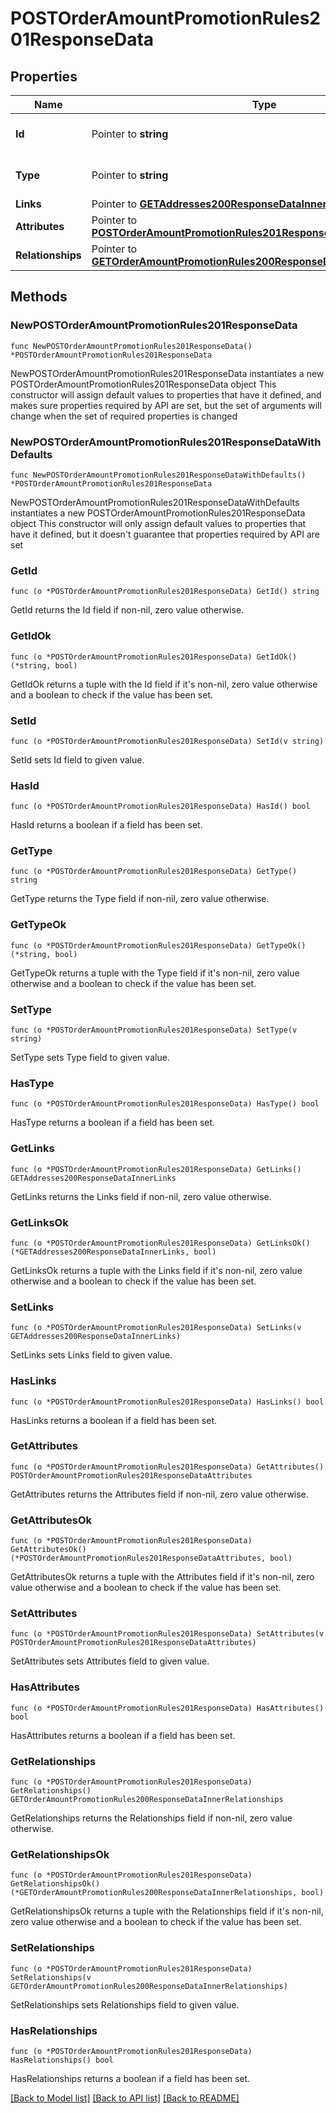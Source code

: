 # POSTOrderAmountPromotionRules201ResponseData

## Properties

Name | Type | Description | Notes
------------ | ------------- | ------------- | -------------
**Id** | Pointer to **string** | The resource&#39;s id | [optional] 
**Type** | Pointer to **string** | The resource&#39;s type | [optional] [default to "order_amount_promotion_rules"]
**Links** | Pointer to [**GETAddresses200ResponseDataInnerLinks**](GETAddresses200ResponseDataInnerLinks.md) |  | [optional] 
**Attributes** | Pointer to [**POSTOrderAmountPromotionRules201ResponseDataAttributes**](POSTOrderAmountPromotionRules201ResponseDataAttributes.md) |  | [optional] 
**Relationships** | Pointer to [**GETOrderAmountPromotionRules200ResponseDataInnerRelationships**](GETOrderAmountPromotionRules200ResponseDataInnerRelationships.md) |  | [optional] 

## Methods

### NewPOSTOrderAmountPromotionRules201ResponseData

`func NewPOSTOrderAmountPromotionRules201ResponseData() *POSTOrderAmountPromotionRules201ResponseData`

NewPOSTOrderAmountPromotionRules201ResponseData instantiates a new POSTOrderAmountPromotionRules201ResponseData object
This constructor will assign default values to properties that have it defined,
and makes sure properties required by API are set, but the set of arguments
will change when the set of required properties is changed

### NewPOSTOrderAmountPromotionRules201ResponseDataWithDefaults

`func NewPOSTOrderAmountPromotionRules201ResponseDataWithDefaults() *POSTOrderAmountPromotionRules201ResponseData`

NewPOSTOrderAmountPromotionRules201ResponseDataWithDefaults instantiates a new POSTOrderAmountPromotionRules201ResponseData object
This constructor will only assign default values to properties that have it defined,
but it doesn't guarantee that properties required by API are set

### GetId

`func (o *POSTOrderAmountPromotionRules201ResponseData) GetId() string`

GetId returns the Id field if non-nil, zero value otherwise.

### GetIdOk

`func (o *POSTOrderAmountPromotionRules201ResponseData) GetIdOk() (*string, bool)`

GetIdOk returns a tuple with the Id field if it's non-nil, zero value otherwise
and a boolean to check if the value has been set.

### SetId

`func (o *POSTOrderAmountPromotionRules201ResponseData) SetId(v string)`

SetId sets Id field to given value.

### HasId

`func (o *POSTOrderAmountPromotionRules201ResponseData) HasId() bool`

HasId returns a boolean if a field has been set.

### GetType

`func (o *POSTOrderAmountPromotionRules201ResponseData) GetType() string`

GetType returns the Type field if non-nil, zero value otherwise.

### GetTypeOk

`func (o *POSTOrderAmountPromotionRules201ResponseData) GetTypeOk() (*string, bool)`

GetTypeOk returns a tuple with the Type field if it's non-nil, zero value otherwise
and a boolean to check if the value has been set.

### SetType

`func (o *POSTOrderAmountPromotionRules201ResponseData) SetType(v string)`

SetType sets Type field to given value.

### HasType

`func (o *POSTOrderAmountPromotionRules201ResponseData) HasType() bool`

HasType returns a boolean if a field has been set.

### GetLinks

`func (o *POSTOrderAmountPromotionRules201ResponseData) GetLinks() GETAddresses200ResponseDataInnerLinks`

GetLinks returns the Links field if non-nil, zero value otherwise.

### GetLinksOk

`func (o *POSTOrderAmountPromotionRules201ResponseData) GetLinksOk() (*GETAddresses200ResponseDataInnerLinks, bool)`

GetLinksOk returns a tuple with the Links field if it's non-nil, zero value otherwise
and a boolean to check if the value has been set.

### SetLinks

`func (o *POSTOrderAmountPromotionRules201ResponseData) SetLinks(v GETAddresses200ResponseDataInnerLinks)`

SetLinks sets Links field to given value.

### HasLinks

`func (o *POSTOrderAmountPromotionRules201ResponseData) HasLinks() bool`

HasLinks returns a boolean if a field has been set.

### GetAttributes

`func (o *POSTOrderAmountPromotionRules201ResponseData) GetAttributes() POSTOrderAmountPromotionRules201ResponseDataAttributes`

GetAttributes returns the Attributes field if non-nil, zero value otherwise.

### GetAttributesOk

`func (o *POSTOrderAmountPromotionRules201ResponseData) GetAttributesOk() (*POSTOrderAmountPromotionRules201ResponseDataAttributes, bool)`

GetAttributesOk returns a tuple with the Attributes field if it's non-nil, zero value otherwise
and a boolean to check if the value has been set.

### SetAttributes

`func (o *POSTOrderAmountPromotionRules201ResponseData) SetAttributes(v POSTOrderAmountPromotionRules201ResponseDataAttributes)`

SetAttributes sets Attributes field to given value.

### HasAttributes

`func (o *POSTOrderAmountPromotionRules201ResponseData) HasAttributes() bool`

HasAttributes returns a boolean if a field has been set.

### GetRelationships

`func (o *POSTOrderAmountPromotionRules201ResponseData) GetRelationships() GETOrderAmountPromotionRules200ResponseDataInnerRelationships`

GetRelationships returns the Relationships field if non-nil, zero value otherwise.

### GetRelationshipsOk

`func (o *POSTOrderAmountPromotionRules201ResponseData) GetRelationshipsOk() (*GETOrderAmountPromotionRules200ResponseDataInnerRelationships, bool)`

GetRelationshipsOk returns a tuple with the Relationships field if it's non-nil, zero value otherwise
and a boolean to check if the value has been set.

### SetRelationships

`func (o *POSTOrderAmountPromotionRules201ResponseData) SetRelationships(v GETOrderAmountPromotionRules200ResponseDataInnerRelationships)`

SetRelationships sets Relationships field to given value.

### HasRelationships

`func (o *POSTOrderAmountPromotionRules201ResponseData) HasRelationships() bool`

HasRelationships returns a boolean if a field has been set.


[[Back to Model list]](../README.md#documentation-for-models) [[Back to API list]](../README.md#documentation-for-api-endpoints) [[Back to README]](../README.md)


